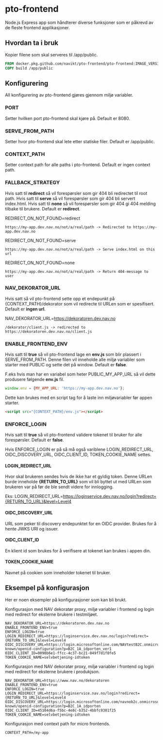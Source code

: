 # pto-frontend
Node.js Express app som håndterer diverse funksjoner som er påkrevd av de fleste frontend applikasjoner.

## Hvordan ta i bruk
Kopier filene som skal serveres til /app/public.

```dockerfile
FROM docker.pkg.github.com/navikt/pto-frontend/pto-frontend:IMAGE_VERSION
COPY build /app/public
```

## Konfigurering
All konfigurering av pto-frontend gjøres gjennom miljø variabler.


### PORT
Setter hvilken port pto-frontend skal kjøre på. Default er 8080.

### SERVE_FROM_PATH
Setter hvor pto-frontend skal lete etter statiske filer. Default er /app/public.

### CONTEXT_PATH
Setter context path for alle paths i pto-frontend. Default er ingen context path.

### FALLBACK_STRATEGY
Hvis satt til **redirect** så vil forespørsler som gir 404 bli redirectet til root path.
Hvis satt til **serve** så vil forespørsler som gir 404 bli servert index.html.
Hvis satt til **none** så vil forespørsler som gir 404 gi 404 melding tilbake til brukere.
Default er **redirect**.

REDIRECT_ON_NOT_FOUND=redirect
```
https://my-app.dev.nav.no/not/a/real/path -> Redirected to https://my-app.dev.nav.no
```

REDIRECT_ON_NOT_FOUND=serve
```
https://my-app.dev.nav.no/not/a/real/path -> Serve index.html on this url
```

REDIRECT_ON_NOT_FOUND=none
```
https://my-app.dev.nav.no/not/a/real/path -> Return 404-message to user
```

### NAV_DEKORATOR_URL
Hvis satt så vil pto-frontend sette opp et endepunkt på {CONTEXT_PATH}/dekorator som vil redirecte til URLen som er spesifisert.
Default er **ingen url**.

NAV_DEKORATOR_URL=https://dekoratoren.dev.nav.no
```
/dekorator/client.js -> redirected to https://dekoratoren.dev.nav.no/client.js
```

### ENABLE_FRONTEND_ENV
Hvis satt til **true** så vil pto-frontend lage en **env.js** som blir plassert i SERVE_FROM_PATH.
Denne filen vil inneholde alle miljø variabler som starter med PUBLIC og sette det på window.
Default er **false**.

F.eks hvis man har en variabel som heter PUBLIC_MY_APP_URL så vil dette produsere følgende **env.js** fil.

```js
window.env = {MY_APP_URL: 'https://my-app.dev.nav.no'};
```

Dette kan brukes med en script tag for å laste inn miljøvariabler før appen starter.

```html
<script src="{CONTEXT_PATH}/env.js"></script>
```

### ENFORCE_LOGIN
Hvis satt til **true** så vil pto-frontend validere tokenet til bruker for alle forespørsler. 
Default er **false**.

Hvis ENFORCE_LOGIN er på så må også variblene LOGIN_REDIRECT_URL, OIDC_DISCOVERY_URL, OIDC_CLIENT_ID, TOKEN_COOKIE_NAME settes.

#### LOGIN_REDIRECT_URL
Hvor skal brukeren sendes hvis de ikke har et gyldig token.
Denne URLen burde inneholde **{RETURN_TO_URL}** som vil bli byttet ut med URLen som brukeren var på før de ble sendt videre for innlogging.

Eks:
LOGIN_REDIRECT_URL=https://loginservice.dev.nav.no/login?redirect={RETURN_TO_URL}&level=Level4

#### OIDC_DISCOVERY_URL
URL som peker til discovery endepunktet for en OIDC provider. Brukes for å hente JWKS URI og issuer.

#### OIDC_CLIENT_ID
En klient id som brukes for å verifisere at tokenet kan brukes i appen din.

#### TOKEN_COOKIE_NAME
Navnet på cookien som inneholder tokenet til bruker.


## Eksempel på konfigurasjon

Her er noen eksempler på konfigurasjoner som kan bli brukt.

Konfigurasjon med NAV dekoratør proxy, miljø variabler i frontend og login med redirect for eksterne brukere i testmiljøet.
```
NAV_DEKORATOR_URL=https://dekoratoren.dev.nav.no
ENABLE_FRONTEND_ENV=true
ENFORCE_LOGIN=true
LOGIN_REDIRECT_URL=https://loginservice.dev.nav.no/login?redirect={RETURN_TO_URL}&level=Level4
OIDC_DISCOVERY_URL=https://login.microsoftonline.com/NAVtestB2C.onmicrosoft.com/v2.0/.well-known/openid-configuration?p=B2C_1A_idporten_ver1
OIDC_CLIENT_ID=0090b6e1-ffcc-4c37-bc21-049f7d1f0fe5
TOKEN_COOKIE_NAME=selvbetjening-idtoken
```

Konfigurasjon med NAV dekoratør proxy, miljø variabler i frontend og login med redirect for eksterne brukere i produkjson.
```
NAV_DEKORATOR_URL=https://www.nav.no/dekoratoren
ENABLE_FRONTEND_ENV=true
ENFORCE_LOGIN=true
LOGIN_REDIRECT_URL=https://loginservice.nav.no/login?redirect={RETURN_TO_URL}&level=Level4
OIDC_DISCOVERY_URL=https://login.microsoftonline.com/navnob2c.onmicrosoft.com/v2.0/.well-known/openid-configuration?p=B2C_1A_idporten
OIDC_CLIENT_ID=45104d6a-f5bc-4e8c-b352-4bbfc9381f25
TOKEN_COOKIE_NAME=selvbetjening-idtoken
```

Konfigurasjon med context path for micro frontends.
```
CONTEXT_PATH=/my-app
```